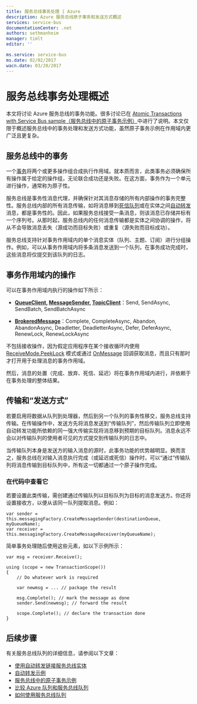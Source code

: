 ```yaml
---
title: 服务总线事务处理 | Azure
description: Azure 服务总线原子事务和发送方式概述
services: service-bus
documentationCenter: .net
authors: sethmanheim
manager: timlt
editor: ''

ms.service: service-bus
ms.date: 02/02/2017
wacn.date: 03/20/2017
---
```


# 服务总线事务处理概述

本文将讨论 Azure 服务总线的事务功能。很多讨论已在 [Atomic Transactions with Service Bus sample（服务总线中的原子事务示例）](https://github.com/Azure-Samples/azure-servicebus-messaging-samples/tree/master/AtomicTransactions)中进行了说明。本文仅限于概述服务总线中的事务处理和发送方式功能，虽然原子事务示例在作用域内更广泛且更复杂。

## 服务总线中的事务

一个[事务](https://github.com/Azure-Samples/azure-servicebus-messaging-samples/tree/master/AtomicTransactions#what-are-transactions)将两个或更多操作组合成执行作用域。就本质而言，此类事务必须确保所有操作属于给定的操作组，无论联合成功还是失败。在这方面，事务作为一个单元进行操作，通常称为原子性。

服务总线是事务性消息代理，并确保针对其消息存储的所有内部操作的事务完整性。服务总线内部的所有消息传输，如将消息移到[死信队列](./service-bus-dead-letter-queues.md)或在实体之间[自动转发](./service-bus-auto-forwarding.md)消息，都是事务性的。因此，如果服务总线接受一条消息，则该消息已存储并标有一个序列号。从那时起，服务总线内的任何消息传输都是实体之间协调的操作，将从不会导致消息丢失（源成功而目标失败）或重复（源失败而目标成功）。

服务总线支持针对事务作用域内的单个消息实体（队列、主题、订阅）进行分组操作。例如，可以从事务作用域内将多条消息发送到一个队列，在事务成功完成时，这些消息将仅提交到该队列的日志。

## 事务作用域内的操作 

可以在事务作用域内执行的操作如下所示：

- **[QueueClient](https://msdn.microsoft.com/zh-cn/library/azure/microsoft.servicebus.messaging.queueclient.aspx), [MessageSender](https://msdn.microsoft.com/zh-cn/library/azure/microsoft.servicebus.messaging.messagesender.aspx), [TopicClient](https://msdn.microsoft.com/zh-cn/library/azure/microsoft.servicebus.messaging.topicclient.aspx)**：Send, SendAsync, SendBatch, SendBatchAsync 

- **[BrokeredMessage](https://msdn.microsoft.com/zh-cn/library/azure/microsoft.servicebus.messaging.brokeredmessage.aspx)**：Complete, CompleteAsync, Abandon, AbandonAsync, Deadletter, DeadletterAsync, Defer, DeferAsync, RenewLock, RenewLockAsync

不包括接收操作，因为假定应用程序在某个接收循环内使用 [ReceiveMode.PeekLock](https://msdn.microsoft.com/zh-cn/library/azure/microsoft.servicebus.messaging.receivemode.aspx) 模式或通过 [OnMessage](https://msdn.microsoft.com/zh-cn/library/azure/dn369601.aspx) 回调获取消息，而且只有那时才打开用于处理消息的事务作用域。

然后，消息的处置（完成、放弃、死信、延迟）将在事务作用域内进行，并依赖于在事务处理的整体结果。

## 传输和“发送方式”

若要启用将数据从队列到处理器，然后到另一个队列的事务性移交，服务总线支持传输。在传输操作中，发送方先将消息发送到“传输队列”，然后传输队列立即使用自动转发功能所依赖的同一强大传输实现将消息移到预期的目标队列。消息永远不会以对传输队列的使用者可见的方式提交到传输队列的日志中。

当传输队列本身是发送方的输入消息的源时，此事务功能的优势越明显。换而言之，服务总线在对输入消息执行完成（或延迟或死信）操作时，可以“通过”传输队列将消息传输到目标队列中，所有这一切都通过一个原子操作完成。

### 在代码中查看它

若要设置此类传输，需创建通过传输队列以目标队列为目标的消息发送方。你还将设置接收方，以便从该同一队列提取消息。例如：

```
var sender = this.messagingFactory.CreateMessageSender(destinationQueue, myQueueName);
var receiver = this.messagingFactory.CreateMessageReceiver(myQueueName);
```

简单事务处理随后使用这些元素，如以下示例所示：

```
var msg = receiver.Receive();

using (scope = new TransactionScope())
{
    // Do whatever work is required 

    var newmsg = ... // package the result 

    msg.Complete(); // mark the message as done
    sender.Send(newmsg); // forward the result

    scope.Complete(); // declare the transaction done
} 
```

## 后续步骤

有关服务总线队列的详细信息，请参阅以下文章：

- [使用自动转发链接服务总线实体](./service-bus-auto-forwarding.md)
- [自动转发示例](https://github.com/Azure-Samples/azure-servicebus-messaging-samples/tree/master/AutoForward)
- [服务总线中的原子事务示例](https://github.com/Azure-Samples/azure-servicebus-messaging-samples/tree/master/AtomicTransactions)
- [比较 Azure 队列和服务总线队列](./service-bus-azure-and-service-bus-queues-compared-contrasted.md)
- [如何使用服务总线队列](./service-bus-dotnet-how-to-use-queues.md)

<!---HONumber=Mooncake_0620_2016-->
